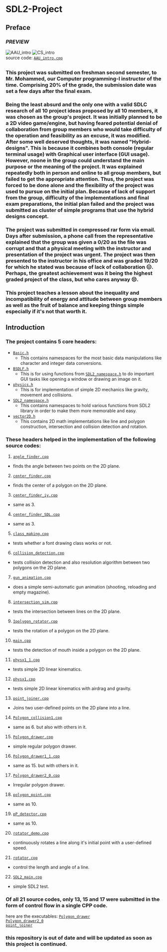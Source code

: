 # SDL2-Project
## Preface
### <i>PREVIEW</i>
![AAU_intro](https://github.com/Wildude/SDL2-Project/blob/main/Images/AAU_intro.gif)
![CS_intro](https://github.com/Wildude/SDL2-Project/blob/main/Images/CS_intro.gif)
<br>
<bold>source code: <a href = "https://github.com/Wildude/SDL2-Project/blob/main/source_codes/AAU_intro.cpp">`AAU_intro.cpp`</a> </bold> <br> 
## <underline>
### This project was submitted on freshman second semester, to Mr. Mohammed, our Computer programming-I instructor of the time. Comprising 20% of the grade, the submission date was set a few days after the final exam.
### Being the least absurd and the only one with a valid SDLC research of all 10 project ideas proposed by all 10 members, it was chosen as the group's project. It was initially planned to be a 2D video game/engine, but having feared potential denial of collaboration from group members who would take difficulty of the operation and feasibility as an excuse, it was modified. After some well deserved thoughts, it was named "Hybrid-designs". This is because it combines both console (regular terminal usage) with Graphical user interface (GUI usage). However, noone in the group could understand the main purpose or the meaning of the project. It was explained repeatedly both in person and online to all group members, but failed to get the appropriate attention. Thus, the project was forced to be done alone and the flexibility of the project was used to pursue on the initial plan. Because of lack of support from the group, difficulty of the implementations and final exam preparations, the initial plan failed and the project was submitted as cluster of simple programs that use the hybrid designs concept.
### The project was submitted in compressed rar form via email. Days after submission, a phone call from the representative explained that the group was given a 0/20 as the file was corrupt and that a physical meeting with the instructor and presentation of the project was urgent. The project was then presented to the instructor in his office and was graded 19/20 for which he stated was because of lack of collaboration 😑. Perhaps, the greatest achievement was it being the highest graded project of the class, but who cares anyway 😒.
### This project teaches a lesson about the inequality and incompatibility of energy and attitude between group members as well as the fruit of balance and keeping things simple especially if it's not that worth it.
## Introduction
### The project contains 5 core headers:
- <a href = "https://github.com/Wildude/SDL2-Project/blob/main/Files/Headers/Basic.h">`Basic.h`</a>
  - This contains namespaces for the most basic data manipulations like character and integer data conversions.
- <a href = "https://github.com/Wildude/SDL2-Project/blob/main/Files/Headers/BSDLF.h">`BSDLF.h`</a>
  - This is for using functions from <a href = "https://github.com/Wildude/SDL2-Project/blob/main/Files/Headers/SDL2_namespace.h">`SDL2_namespace.h`</a> to do important GUI tasks like opening a window or drawing an image on it.
- <a href = "https://github.com/Wildude/SDL2-Project/blob/main/Files/Headers/physics.h">`physics.h`</a>
  - This is for implementation of simple 2D mechanics like gravity, movement and collisions.
- <a href = "https://github.com/Wildude/SDL2-Project/blob/main/Files/Headers/SDL2_namespace.h">`SDL2_namespace.h`</a>
  - This contains namespaces to hold various functions from SDL2 library in order to make them more memorable and easy.
- <a href = "https://github.com/Wildude/SDL2-Project/blob/main/Files/Headers/vector2D.h">`vector2D.h`</a>
  - This contains 2D math implementations like line and polygon construction, intersection and collision detection and rotation.
### These headers helped in the implementation of the following source codes:
1. <a href = "https://github.com/Wildude/SDL2-Project/blob/main/source_codes/angle_finder.cpp">`angle_finder.cpp`</a>
  - finds the angle between two points on the 2D plane.
2. <a href = "https://github.com/Wildude/SDL2-Project/blob/main/source_codes/center_finder.cpp">`center_finder.cpp`</a>
  - finds the center of a polygon on the 2D plane.
3. <a href = "https://github.com/Wildude/SDL2-Project/blob/main/source_codes/center_finder_iy.cpp">`center_finder_iy.cpp`</a>
  - same as 3.
4. <a href = "https://github.com/Wildude/SDL2-Project/blob/main/source_codes/center_finder_SDL.cpp">`center_finder_SDL.cpp`</a>
  - same as 3.
5. <a href = "https://github.com/Wildude/SDL2-Project/blob/main/source_codes/class_making.cpp">`class_making.cpp`</a>
  - tests whether a font drawing class works or not.
6. <a href = "https://github.com/Wildude/SDL2-Project/blob/main/source_codes/collision_detection.cpp">`collision_detection.cpp`</a>
  - tests collision detection and also resolution algorithm between two polygons on the 2D plane.
7. <a href = "https://github.com/Wildude/SDL2-Project/blob/main/source_codes/gun_animation.cpp">`gun_animation.cpp`</a>
  - does a simple semi-automatic gun animation (shooting, reloading and empty magazine).
8. <a href = "https://github.com/Wildude/SDL2-Project/blob/main/source_codes/intersection_sim.cpp">`intersection_sim.cpp`</a>
  - tests the intersection between lines on the 2D plane.
9. <a href = "https://github.com/Wildude/SDL2-Project/blob/main/source_codes/Ipolygon_rotator.cpp">`Ipolygon_rotator.cpp`</a>
  - tests the rotation of a polygon on the 2D plane.
10. <a href = "https://github.com/Wildude/SDL2-Project/blob/main/source_codes/main.cpp">`main.cpp`</a>
  - tests the detection of mouth inside a polygon on the 2D plane.
11. <a href = "https://github.com/Wildude/SDL2-Project/blob/main/source_codes/physx1_1.cpp">`physx1_1.cpp`</a>
  - tests simple 2D linear kinematics.
12. <a href = "https://github.com/Wildude/SDL2-Project/blob/main/source_codes/physx1.cpp">`physx1.cpp`</a>
  - tests simple 2D linear kinematics with airdrag and gravity.
13. <a href = "https://github.com/Wildude/SDL2-Project/blob/main/source_codes/point_joiner.cpp">`point_joiner.cpp`</a>
  - Joins two user-defined points on the 2D plane into a line.
14. <a href = "https://github.com/Wildude/SDL2-Project/blob/main/source_codes/Polygon_collision1.cpp">`Polygon_collision1.cpp`</a>
  - same as 6. but also with others in it.
15. <a href = "https://github.com/Wildude/SDL2-Project/blob/main/source_codes/Polygon_drawer.cpp">`Polygon_drawer.cpp`</a>
  - simple regular polygon drawer.
16. <a href = "https://github.com/Wildude/SDL2-Project/blob/main/source_codes/Polygon_drawer1_1.cpp">`Polygon_drawer1_1.cpp`</a>
  - same as 15. but with others in it.
17. <a href = "https://github.com/Wildude/SDL2-Project/blob/main/source_codes/Polygon_drawer2_0.cpp">`Polygon_drawer2_0.cpp`</a>
  - Irregular polygon drawer.
18. <a href = "https://github.com/Wildude/SDL2-Project/blob/main/source_codes/polygon_point.cpp">`polygon_point.cpp`</a>
  - same as 10. 
19. <a href = "https://github.com/Wildude/SDL2-Project/blob/main/source_codes/pP_detector.cpp">`pP_detector.cpp`</a>
  - same as 10.
20. <a href = "https://github.com/Wildude/SDL2-Project/blob/main/source_codes/rotator_demo.cpp">`rotator_demo.cpp`</a>
  - continuously rotates a line along it's initial point with a user-defined speed.
21. <a href = "https://github.com/Wildude/SDL2-Project/blob/main/source_codes/rotator.cpp">`rotator.cpp`</a>
  - control the length and angle of a line.
22. <a href = "https://github.com/Wildude/SDL2-Project/blob/main/source_codes/SDL2_main.cpp">`SDL2_main.cpp`</a>
  - simple SDL2 test.
### Of all 21 source codes, only 13, 15 and 17 were submitted in the form of control flow in a single CPP code.
here are the executables:
<a href = "https://github.com/Wildude/SDL2-Project/blob/main/Polygon_drawer.exe%20-%20Shortcut.lnk">`Polygon_drawer`</a> <br>
<a href = "https://github.com/Wildude/SDL2-Project/blob/main/Polygon_drawer2_0.exe%20-%20Shortcut.lnk">`Polygon_drawer2_0`</a> <br>
<a href = "https://github.com/Wildude/SDL2-Project/blob/main/point_joiner.exe%20-%20Shortcut.lnk">`point_joiner`</a> <br>
### this repository is out of date and will be updated as soon as this project is continued.
